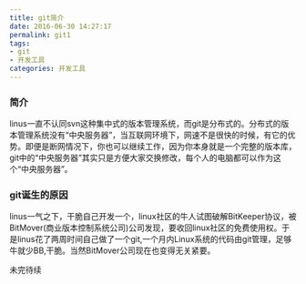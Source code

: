 ```yaml
---
title: git简介
date: 2016-06-30 14:27:17
permalink: git1
tags:
- git
- 开发工具
categories: 开发工具
---
```



### 简介

linus一直不认同svn这种集中式的版本管理系统，而git是分布式的。分布式的版本管理系统没有“中央服务器”，当互联网环境下，网速不是很快的时候，有它的优势。即便是断网情况下，你也可以继续工作，因为你本身就是一个完整的版本库，git中的“中央服务器”其实只是方便大家交换修改，每个人的电脑都可以作为这个“中央服务器”。

### git诞生的原因
linus一气之下，干脆自己开发一个，linux社区的牛人试图破解BitKeeper协议，被BitMover(商业版本控制系统公司)公司发现，要收回linux社区的免费使用权。于是linus花了两周时间自己做了一个git,一个月内Linux系统的代码由git管理，足够牛就少BB,干脆。当然BitMover公司现在也变得无关紧要。

未完待续
